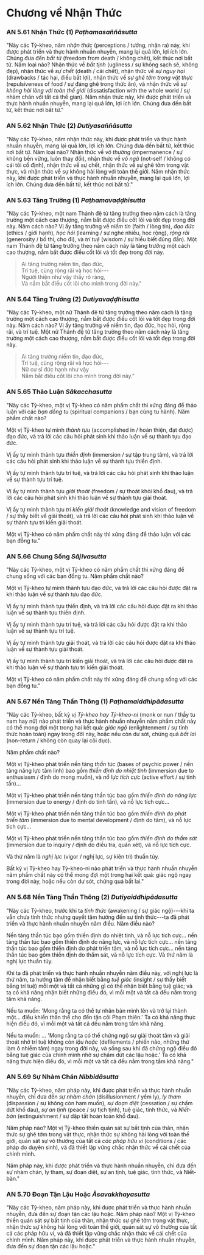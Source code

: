 # Chương về Nhận Thức

### AN 5.61 Nhận Thức (1) *Paṭhamasaññāsutta*

"Này các Tỷ-kheo, năm *nhận thức* (perceptions / tưởng, nhận ra) này, khi được phát triển và thực hành nhuần nhuyễn, mang lại quả lớn, lợi ích lớn. Chúng đưa đến *bất tử* (freedom from death / không chết), kết thúc nơi bất tử. Năm loại nào? Nhận thức về *bất tịnh* (ugliness / sự không sạch sẽ, không đẹp), nhận thức về *sự chết* (death / cái chết), nhận thức về *sự nguy hại* (drawbacks / tác hại, điều bất lợi), nhận thức về *sự ghê tởm trong vật thực* (repulsiveness of food / sự đáng ghê trong thức ăn), và nhận thức về *sự không hài lòng với toàn thế giới* (dissatisfaction with the whole world / sự nhàm chán với tất cả thế gian). Năm nhận thức này, khi được phát triển và thực hành nhuần nhuyễn, mang lại quả lớn, lợi ích lớn. Chúng đưa đến bất tử, kết thúc nơi bất tử."

<!--pg-->
### AN 5.62 Nhận Thức (2) *Dutiyasaññāsutta*

"Này các Tỷ-kheo, năm nhận thức này, khi được phát triển và thực hành nhuần nhuyễn, mang lại quả lớn, lợi ích lớn. Chúng đưa đến bất tử, kết thúc nơi bất tử. Năm loại nào? Nhận thức về *vô thường* (impermanence / sự không bền vững, luôn thay đổi), nhận thức về *vô ngã* (not-self / không có cái tôi cố định), nhận thức về sự chết, nhận thức về sự ghê tởm trong vật thực, và nhận thức về sự không hài lòng với toàn thế giới. Năm nhận thức này, khi được phát triển và thực hành nhuần nhuyễn, mang lại quả lớn, lợi ích lớn. Chúng đưa đến bất tử, kết thúc nơi bất tử."

<!--pg-->
### AN 5.63 Tăng Trưởng (1) *Paṭhamavaḍḍhisutta*

"Này các Tỷ-kheo, một nam Thánh đệ tử tăng trưởng theo năm cách là tăng trưởng một cách cao thượng, nắm bắt được điều cốt lõi và tốt đẹp trong đời này. Năm cách nào? Vị ấy tăng trưởng về *niềm tin* (faith / lòng tin), *đạo đức* (ethics / giới hạnh), *học hỏi* (learning / sự nghe nhiều, học rộng), *rộng rãi* (generosity / bố thí, cho đi), và *trí tuệ* (wisdom / sự hiểu biết đúng đắn). Một nam Thánh đệ tử tăng trưởng theo năm cách này là tăng trưởng một cách cao thượng, nắm bắt được điều cốt lõi và tốt đẹp trong đời này.

> Ai tăng trưởng niềm tin, đạo đức,\
> Trí tuệ, cùng rộng rãi và học hỏi---\
> Người thiện như vậy thấy rõ ràng,\
> Và nắm bắt điều cốt lõi cho mình trong đời này."

<!--pg-->
### AN 5.64 Tăng Trưởng (2) *Dutiyavaḍḍhisutta*

"Này các Tỷ-kheo, một nữ Thánh đệ tử tăng trưởng theo năm cách là tăng trưởng một cách cao thượng, nắm bắt được điều cốt lõi và tốt đẹp trong đời này. Năm cách nào? Vị ấy tăng trưởng về niềm tin, đạo đức, học hỏi, rộng rãi, và trí tuệ. Một nữ Thánh đệ tử tăng trưởng theo năm cách này là tăng trưởng một cách cao thượng, nắm bắt được điều cốt lõi và tốt đẹp trong đời này.

> Ai tăng trưởng niềm tin, đạo đức,\
> Trí tuệ, cùng rộng rãi và học hỏi---\
> Nữ cư sĩ đức hạnh như vậy\
> Nắm bắt điều cốt lõi cho mình trong đời này."

<!--pg-->
### AN 5.65 Thảo Luận *Sākacchasutta*

"Này các Tỷ-kheo, một vị Tỷ-kheo có năm phẩm chất thì xứng đáng để thảo luận với các *bạn đồng tu* (spiritual companions / bạn cùng tu hành). Năm phẩm chất nào?

Một vị Tỷ-kheo tự mình *thành tựu* (accomplished in / hoàn thiện, đạt được) đạo đức, và trả lời các câu hỏi phát sinh khi thảo luận về sự thành tựu đạo đức.

Vị ấy tự mình thành tựu *thiền định* (immersion / sự tập trung tâm), và trả lời các câu hỏi phát sinh khi thảo luận về sự thành tựu thiền định.

Vị ấy tự mình thành tựu trí tuệ, và trả lời các câu hỏi phát sinh khi thảo luận về sự thành tựu trí tuệ.

Vị ấy tự mình thành tựu *giải thoát* (freedom / sự thoát khỏi khổ đau), và trả lời các câu hỏi phát sinh khi thảo luận về sự thành tựu giải thoát.

Vị ấy tự mình thành tựu *tri kiến giải thoát* (knowledge and vision of freedom / sự thấy biết về giải thoát), và trả lời các câu hỏi phát sinh khi thảo luận về sự thành tựu tri kiến giải thoát.

Một vị Tỷ-kheo có năm phẩm chất này thì xứng đáng để thảo luận với các bạn đồng tu."

<!--pg-->
### AN 5.66 Chung Sống *Sājīvasutta*

"Này các Tỷ-kheo, một vị Tỷ-kheo có năm phẩm chất thì xứng đáng để chung sống với các bạn đồng tu. Năm phẩm chất nào?

Một vị Tỷ-kheo tự mình thành tựu đạo đức, và trả lời các câu hỏi được đặt ra khi thảo luận về sự thành tựu đạo đức.

Vị ấy tự mình thành tựu thiền định, và trả lời các câu hỏi được đặt ra khi thảo luận về sự thành tựu thiền định.

Vị ấy tự mình thành tựu trí tuệ, và trả lời các câu hỏi được đặt ra khi thảo luận về sự thành tựu trí tuệ.

Vị ấy tự mình thành tựu giải thoát, và trả lời các câu hỏi được đặt ra khi thảo luận về sự thành tựu giải thoát.

Vị ấy tự mình thành tựu tri kiến giải thoát, và trả lời các câu hỏi được đặt ra khi thảo luận về sự thành tựu tri kiến giải thoát.

Một vị Tỷ-kheo có năm phẩm chất này thì xứng đáng để chung sống với các bạn đồng tu."

<!--pg-->
### AN 5.67 Nền Tảng Thần Thông (1) *Paṭhamaiddhipādasutta*

"Này các Tỷ-kheo, bất kỳ *vị Tỷ-kheo hay Tỷ-kheo-ni* (monk or nun / thầy tu nam hay nữ) nào phát triển và thực hành nhuần nhuyễn năm phẩm chất này có thể mong đợi một trong hai kết quả: *giác ngộ* (enlightenment / sự tỉnh thức hoàn toàn) ngay trong đời này, hoặc nếu còn dư sót, chứng quả *bất lai* (non-return / không còn quay lại cõi dục).

Năm phẩm chất nào?

Một vị Tỷ-kheo phát triển nền tảng *thần túc* (bases of psychic power / nền tảng năng lực tâm linh) bao gồm *thiền định do nhiệt tình* (immersion due to enthusiasm / định do mong muốn), và *nỗ lực tích cực* (active effort / sự tinh tấn)...

Một vị Tỷ-kheo phát triển nền tảng thần túc bao gồm *thiền định do năng lực* (immersion due to energy / định do tinh tấn), và nỗ lực tích cực...

Một vị Tỷ-kheo phát triển nền tảng thần túc bao gồm *thiền định do phát triển tâm* (immersion due to mental development / định do tâm), và nỗ lực tích cực...

Một vị Tỷ-kheo phát triển nền tảng thần túc bao gồm *thiền định do thẩm sát* (immersion due to inquiry / định do điều tra, quán xét), và nỗ lực tích cực.

Và thứ năm là *nghị lực* (vigor / nghị lực, sự kiên trì) thuần túy.

Bất kỳ vị Tỷ-kheo hay Tỷ-kheo-ni nào phát triển và thực hành nhuần nhuyễn năm phẩm chất này có thể mong đợi một trong hai kết quả: giác ngộ ngay trong đời này, hoặc nếu còn dư sót, chứng quả bất lai."

<!--pg-->
### AN 5.68 Nền Tảng Thần Thông (2) *Dutiyaiddhipādasutta*

"Này các Tỷ-kheo, trước khi ta *tỉnh thức* (awakening / sự giác ngộ)---khi ta vẫn chưa tỉnh thức nhưng quyết tâm hướng đến sự tỉnh thức---ta đã phát triển và thực hành nhuần nhuyễn năm điều. Năm điều nào?

Nền tảng thần túc bao gồm thiền định do nhiệt tình, và nỗ lực tích cực... nền tảng thần túc bao gồm thiền định do năng lực, và nỗ lực tích cực... nền tảng thần túc bao gồm thiền định do phát triển tâm, và nỗ lực tích cực... nền tảng thần túc bao gồm thiền định do thẩm sát, và nỗ lực tích cực. Và thứ năm là nghị lực thuần túy.

Khi ta đã phát triển và thực hành nhuần nhuyễn năm điều này, với nghị lực là thứ năm, ta hướng tâm để nhận biết bằng *tuệ giác* (insight / sự thấy biết bằng trí tuệ) mỗi một và tất cả những gì có thể nhận biết bằng tuệ giác; và ta có khả năng nhận biết những điều đó, vì mỗi một và tất cả đều nằm trong tầm khả năng.

Nếu ta muốn: 'Mong rằng ta có thể tự nhân bản mình lên và trở lại thành một... điều khiển thân thể cho đến tận cõi Phạm thiên.' Ta có khả năng thực hiện điều đó, vì mỗi một và tất cả đều nằm trong tầm khả năng.

Nếu ta muốn: ... 'Mong rằng ta có thể chứng ngộ sự giải thoát tâm và giải thoát nhờ trí tuệ không còn *lậu hoặc* (defilements / phiền não, những thứ làm ô nhiễm tâm) ngay trong đời này, và sống sau khi đã chứng ngộ điều đó bằng tuệ giác của chính mình nhờ sự chấm dứt các lậu hoặc.' Ta có khả năng thực hiện điều đó, vì mỗi một và tất cả đều nằm trong tầm khả năng."

<!--pg-->
### AN 5.69 Sự Nhàm Chán *Nibbidāsutta*

"Này các Tỷ-kheo, năm pháp này, khi được phát triển và thực hành nhuần nhuyễn, chỉ đưa đến *sự nhàm chán* (disillusionment / yểm ly), *ly tham* (dispassion / sự không còn ham muốn), *sự đoạn diệt* (cessation / sự chấm dứt khổ đau), *sự an tịnh* (peace / sự tịch tịnh), tuệ giác, tỉnh thức, và *Niết-bàn* (extinguishment / sự dập tắt hoàn toàn khổ đau).

Năm pháp nào? Một vị Tỷ-kheo thiền quán sát sự bất tịnh của thân, nhận thức sự ghê tởm trong vật thực, nhận thức sự không hài lòng với toàn thế giới, quán sát sự vô thường của tất cả *các pháp hữu vi* (conditions / các pháp do duyên sinh), và đã thiết lập vững chắc nhận thức về cái chết của chính mình.

Năm pháp này, khi được phát triển và thực hành nhuần nhuyễn, chỉ đưa đến sự nhàm chán, ly tham, sự đoạn diệt, sự an tịnh, tuệ giác, tỉnh thức, và Niết-bàn."

<!--pg-->
### AN 5.70 Đoạn Tận Lậu Hoặc *Āsavakkhayasutta*

"Này các Tỷ-kheo, năm pháp này, khi được phát triển và thực hành nhuần nhuyễn, đưa đến sự đoạn tận các lậu hoặc. Năm pháp nào? Một vị Tỷ-kheo thiền quán sát sự bất tịnh của thân, nhận thức sự ghê tởm trong vật thực, nhận thức sự không hài lòng với toàn thế giới, quán sát sự vô thường của tất cả các pháp hữu vi, và đã thiết lập vững chắc nhận thức về cái chết của chính mình. Năm pháp này, khi được phát triển và thực hành nhuần nhuyễn, đưa đến sự đoạn tận các lậu hoặc."